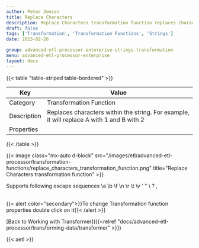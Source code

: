 ```yaml
---
author: Peter Jonson
title: Replace Characters
description: Replace Characters transformation function replaces characters in the string
draft: false
tags: ['Transformation', 'Transformation Functions', 'Strings']
date: 2023-02-26

group: advanced-etl-processor-enterprise-strings-transformation
menu: advanced-etl-processor-enterprise
layout: docs
---
```


{{< table "table-striped table-bordered" >}}

| Key         | Value                                                                                     |
| ----------- | ----------------------------------------------------------------------------------------- |
| Category    | Transformation Function                                                                   |
| Description | Replaces characters within the string. For example, it will replace A with 1 and B with 2 |
| Properties  |                                                                                           |

{{< /table >}}

{{< image class="mx-auto d-block"  src="/images/etl/advanced-etl-processor/transformation-functions/replace_characters_transformation_function.png" title="Replace Characters transformation function" >}}

Supports following escape sequences \a \b \f \n \r \t \v \' \" \\ \? \,

\
{{< alert color="secondary">}}To change Transformation function properties double click on it{{< /alert >}}

[Back to Working with Transformer]({{<relref "docs/advanced-etl-processor/transforming-data/transformer" >}})

{{< aetl >}}
